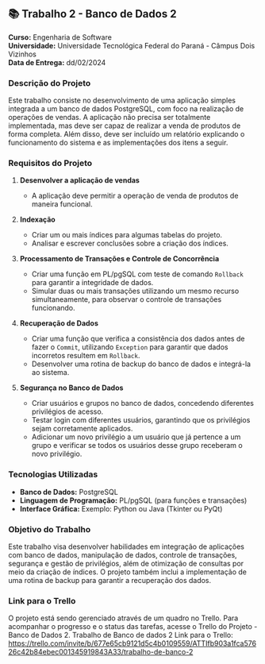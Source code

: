 ## 📚 **Trabalho 2 - Banco de Dados 2**  
**Curso:** Engenharia de Software  
**Universidade:** Universidade Tecnológica Federal do Paraná - Câmpus Dois Vizinhos  
**Data de Entrega:** dd/02/2024  

### **Descrição do Projeto**  
Este trabalho consiste no desenvolvimento de uma aplicação simples integrada a um banco de dados PostgreSQL, com foco na realização de operações de vendas. A aplicação não precisa ser totalmente implementada, mas deve ser capaz de realizar a venda de produtos de forma completa. Além disso, deve ser incluído um relatório explicando o funcionamento do sistema e as implementações dos itens a seguir.

### **Requisitos do Projeto**

1. **Desenvolver a aplicação de vendas**  
   - A aplicação deve permitir a operação de venda de produtos de maneira funcional.

2. **Indexação**  
   - Criar um ou mais índices para algumas tabelas do projeto.
   - Analisar e escrever conclusões sobre a criação dos índices.

3. **Processamento de Transações e Controle de Concorrência**  
   - Criar uma função em PL/pgSQL com teste de comando `Rollback` para garantir a integridade de dados.
   - Simular duas ou mais transações utilizando um mesmo recurso simultaneamente, para observar o controle de transações funcionando.

4. **Recuperação de Dados**  
   - Criar uma função que verifica a consistência dos dados antes de fazer o `Commit`, utilizando `Exception` para garantir que dados incorretos resultem em `Rollback`.
   - Desenvolver uma rotina de backup do banco de dados e integrá-la ao sistema.

5. **Segurança no Banco de Dados** 
   - Criar usuários e grupos no banco de dados, concedendo diferentes privilégios de acesso.
   - Testar login com diferentes usuários, garantindo que os privilégios sejam corretamente aplicados.
   - Adicionar um novo privilégio a um usuário que já pertence a um grupo e verificar se todos os usuários desse grupo receberam o novo privilégio.

### **Tecnologias Utilizadas**  
- **Banco de Dados:** PostgreSQL
- **Linguagem de Programação:** PL/pgSQL (para funções e transações)
- **Interface Gráfica:** Exemplo: Python ou Java (Tkinter ou PyQt)

### **Objetivo do Trabalho**  
Este trabalho visa desenvolver habilidades em integração de aplicações com banco de dados, manipulação de dados, controle de transações, segurança e gestão de privilégios, além de otimização de consultas por meio da criação de índices. O projeto também inclui a implementação de uma rotina de backup para garantir a recuperação dos dados.

### **Link para o Trello**
O projeto está sendo gerenciado através de um quadro no Trello. Para acompanhar o progresso e o status das tarefas, acesse o Trello do Projeto - Banco de Dados 2. 
Trabalho de Banco de dados 2 
Link para o Trello: https://trello.com/invite/b/677e65cb9121d5c4b0109559/ATTIfb903a1fca57626c42b84ebec001345919843A33/trabalho-de-banco-2


